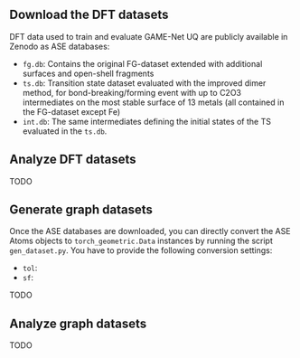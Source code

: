 ## Download the DFT datasets

DFT data used to train and evaluate GAME-Net UQ are publicly available in Zenodo as ASE databases:

- `fg.db`: Contains the original FG-dataset extended with additional surfaces and open-shell fragments
- `ts.db`: Transition state dataset evaluated with the improved dimer method, for bond-breaking/forming event with up to C2O3 intermediates on the most stable surface of 13 metals (all contained in the FG-dataset except Fe)
- `int.db`: The same intermediates defining the initial states of the TS evaluated in the `ts.db`.

## Analyze DFT datasets

TODO

## Generate graph datasets

Once the ASE databases are downloaded, you can directly convert the ASE Atoms objects to `torch_geometric.Data` instances by running the script `gen_dataset.py`.
You have to provide the following conversion settings:

- `tol`:
- `sf`:

TODO

## Analyze graph datasets

TODO

